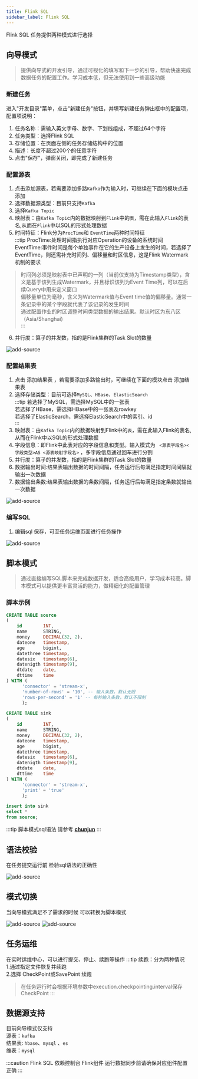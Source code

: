 ```yaml
---
title: Flink SQL
sidebar_label: Flink SQL
---
```


Flink SQL 任务提供两种模式进行选择
## 向导模式	
> 提供向导式的开发引导，通过可视化的填写和下一步的引导，帮助快速完成数据任务的配置工作。学习成本低，但无法使用到一些高级功能


### 新建任务
进入"开发目录"菜单，点击"新建任务"按钮，并填写新建任务弹出框中的配置项，配置项说明：
1. 任务名称：需输入英文字母、数字、下划线组成，不超过64个字符
2. 任务类型：选择Flink SQL
3. 存储位置：在页面左侧的任务存储结构中的位置
4. 描述：长度不超过200个的任意字符
5. 点击"保存"，弹窗关闭，即完成了新建任务

### 配置源表
1. 点击添加源表，若需要添加多路`Kafka`作为输入时，可继续在下面的模块点击添加
2. 选择数据源类型：目前只支持`Kafka`
3. 选择`Kafka Topic`
4. 映射表：由`Kafka Topi`c内的数据映射到`Flink`中的`表`，需在此输入`Flink`的表名,从而在`Flink`中以SQL的形式处理数据
5. 时间特征：Flink分为`ProcTime`和 `EventTime`两种时间特征  
:::tip
ProcTime:处理时间指执行对应Operation的设备的系统时间  
EventTime:事件时间是每个单独事件在它的生产设备上发生的时间，若选择了EventTime，则还需补充时间列、偏移量和时区信息，这是Flink Watermark机制的要求
> 时间列必须是映射表中已声明的一列（当前仅支持为Timestamp类型），含义是基于该列生成Watermark，并且标识该列为Event Time列，可以在后续Query中用来定义窗口  
偏移量单位为毫秒，含义为Watermark值与Event time值的偏移量。通常一条记录中的某个字段就代表了该记录的发生时间  
通过配置作业的时区调整时间类型数据的输出结果。默认时区为东八区（Asia/Shanghai)  
:::
6. 并行度：算子的并发数，指的是Flink集群的Task Slot的数量

![add-source](/img/readme/flink-sql-source-table.png)

### 配置结果表
1. 点击 添加结果表 ，若需要添加多路输出时，可继续在下面的模块点击 添加结果表
2. 选择存储类型：目前可选择`MySQL`、`HBase`、`ElasticSearch`  
:::tip
   若选择了MySQL，需选择MySQL中的一张表  
   若选择了HBase，需选择HBase中的一张表及rowkey  
   若选择了ElasticSearch，需选择ElasticSearch中的索引、id  
:::
3. 映射表：由`Kafka Topic`内的数据映射到Flink中的`表`，需在此输入Flink的表名,从而在Flink中以SQL的形式处理数据
4. 字段信息：即Flink中此表对应的字段信息和类型。输入模式为 ` <源表字段名><字段类型>AS <源表映射字段名>` ，多字段信息通过回车进行分割
5. 并行度：算子的并发数，指的是Flink集群的Task Slot的数量
6. 数据输出时间:结果表输出数据的时间间隔，任务运行后每满足指定时间间隔就输出一次数据
7. 数据输出条数:结果表输出数据的条数间隔，任务运行后每满足指定条数就输出一次数据

![add-source](/img/readme/flink-sql-sink-table.png)

### 编写SQL
1. 编辑sql 保存，可至任务运维页面进行任务操作

![add-source](/img/readme/flink-sql.png)

## 脚本模式	
> 通过直接编写SQL脚本来完成数据开发，适合高级用户，学习成本较高。脚本模式可以提供更丰富灵活的能力，做精细化的配置管理

### 脚本示例
```sql
CREATE TABLE source
(
    id        INT,
    name      STRING,
    money     DECIMAL(32, 2),
    dateone   timestamp,
    age       bigint,
    datethree timestamp,
    datesix   timestamp(6),
    datenigth timestamp(9),
    dtdate    date,
    dttime    time
) WITH (
      'connector' = 'stream-x',
      'number-of-rows' = '10', -- 输入条数，默认无限
      'rows-per-second' = '1' -- 每秒输入条数，默认不限制
      );

CREATE TABLE sink
(
    id        INT,
    name      STRING,
    money     DECIMAL(32, 2),
    dateone   timestamp,
    age       bigint,
    datethree timestamp,
    datesix   timestamp(6),
    datenigth timestamp(9),
    dtdate    date,
    dttime    time
) WITH (
      'connector' = 'stream-x',
      'print' = 'true'
      );

insert into sink
select *
from source;
```

:::tip
脚本模式sql语法 请参考 [**chunjun**](https://github.com/DTStack/chunjun/blob/master/docs/quickstart.md)
:::
## 语法校验
在任务提交运行前 检验sql语法的正确性  

![add-source](/img/readme/flink-sql-grammy-check.png)

## 模式切换
当向导模式满足不了需求的时候 可以转换为脚本模式  

![add-source](/img/readme/flink-script-convert.png)
![add-source](/img/readme/flink-script-convert-result.png)

## 任务运维
在实时运维中心，可以进行提交、停止、续跑等操作
:::tip
续跑：分为两种情况  
1.通过指定文件恢复并续跑  
2.选择 CheckPoint或SavePoint 续跑
> 在任务运行时会根据环境参数中execution.checkpointing.interval保存CheckPoint
:::

## 数据源支持
目前向导模式仅支持  
源表：`kafka`  
结果表: `hbase`、`mysql` 、`es`  
维表：`mysql`  


:::caution
Flink SQL 依赖控制台 Flink组件 运行数据同步前请确保对应组件配置正确
:::